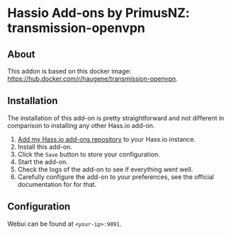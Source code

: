 # Hassio Add-ons by PrimusNZ: transmission-openvpn

## About

This addon is based on this docker image: https://hub.docker.com/r/haugene/transmission-openvpn.

## Installation

The installation of this add-on is pretty straightforward and not different in
comparison to installing any other Hass.io add-on.

1. [Add my Hass.io add-ons repository][repository] to your Hass.io instance.
1. Install this add-on.
1. Click the `Save` button to store your configuration.
1. Start the add-on.
1. Check the logs of the add-on to see if everything went well.
1. Carefully configure the add-on to your preferences, see the official documentation for for that.


## Configuration

Webui can be found at `<your-ip>:9091`.

[repository]: https://github.com/PrimusNZ/hassio-addons
